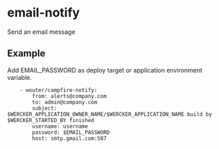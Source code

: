 email-notify
===========================

Send an email message


Example
--------

Add EMAIL_PASSWORD as deploy target or application environment variable.

```
    - wouter/campfire-notify:
        from: alerts@company.com
        to: admin@company.com
        subject: $WERCKER_APPLICATION_OWNER_NAME/$WERCKER_APPLICATION_NAME build by $WERCKER_STARTED_BY finished
        username: username
        password: $EMAIL_PASSWORD
        host: smtp.gmail.com:587

```